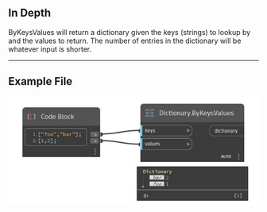 ## In Depth
ByKeysValues will return a dictionary given the keys (strings) to lookup by and the values to return. The number of entries in the dictionary will be whatever input is shorter.
___
## Example File

![ByKeysValues](./DesignScript.Builtin.Dictionary.ByKeysValues_img.jpg)

